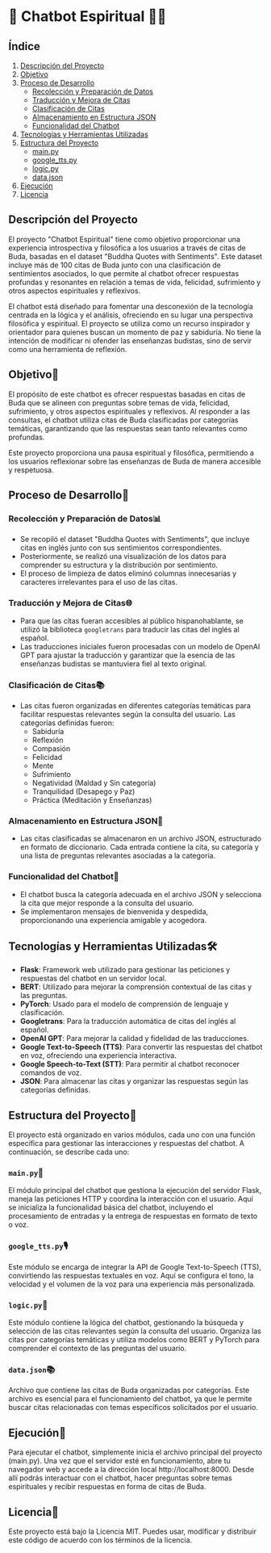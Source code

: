 # 🤖 **Chatbot Espiritual** 🧘‍♂️

## Índice

1. [Descripción del Proyecto](#descripción-del-proyecto)
2. [Objetivo](#objetivo)
3. [Proceso de Desarrollo](#proceso-de-desarrollo)
   - [Recolección y Preparación de Datos](#recolección-y-preparación-de-datos)
   - [Traducción y Mejora de Citas](#traducción-y-mejora-de-citas)
   - [Clasificación de Citas](#clasificación-de-citas)
   - [Almacenamiento en Estructura JSON](#almacenamiento-en-estructura-json)
   - [Funcionalidad del Chatbot](#funcionalidad-del-chatbot)
4. [Tecnologías y Herramientas Utilizadas](#tecnologías-y-herramientas-utilizadas)
5. [Estructura del Proyecto](#estructura-del-proyecto)
   - [main.py](#mainpy)
   - [google_tts.py](#google_ttspy)
   - [logic.py](#logicpy)
   - [data.json](#datajson)
6. [Ejecución](#ejecución)
7. [Licencia](#licencia)

## Descripción del Proyecto

El proyecto "Chatbot Espiritual" tiene como objetivo proporcionar una experiencia introspectiva y filosófica a los usuarios a través de citas de Buda, basadas en el dataset "Buddha Quotes with Sentiments". Este dataset incluye más de 100 citas de Buda junto con una clasificación de sentimientos asociados, lo que permite al chatbot ofrecer respuestas profundas y resonantes en relación a temas de vida, felicidad, sufrimiento y otros aspectos espirituales y reflexivos. 

El chatbot está diseñado para fomentar una desconexión de la tecnología centrada en la lógica y el análisis, ofreciendo en su lugar una perspectiva filosófica y espiritual. El proyecto se utiliza como un recurso inspirador y orientador para quienes buscan un momento de paz y sabiduría. No tiene la intención de modificar ni ofender las enseñanzas budistas, sino de servir como una herramienta de reflexión.

## Objetivo🎯

El propósito de este chatbot es ofrecer respuestas basadas en citas de Buda que se alineen con preguntas sobre temas de vida, felicidad, sufrimiento, y otros aspectos espirituales y reflexivos. Al responder a las consultas, el chatbot utiliza citas de Buda clasificadas por categorías temáticas, garantizando que las respuestas sean tanto relevantes como profundas.

Este proyecto proporciona una pausa espiritual y filosófica, permitiendo a los usuarios reflexionar sobre las enseñanzas de Buda de manera accesible y respetuosa.

## Proceso de Desarrollo🔧

### Recolección y Preparación de Datos📊
- Se recopiló el dataset "Buddha Quotes with Sentiments", que incluye citas en inglés junto con sus sentimientos correspondientes.
- Posteriormente, se realizó una visualización de los datos para comprender su estructura y la distribución por sentimiento.
- El proceso de limpieza de datos eliminó columnas innecesarias y caracteres irrelevantes para el uso de las citas.

### Traducción y Mejora de Citas🌐
- Para que las citas fueran accesibles al público hispanohablante, se utilizó la biblioteca `googletrans` para traducir las citas del inglés al español.
- Las traducciones iniciales fueron procesadas con un modelo de OpenAI GPT para ajustar la traducción y garantizar que la esencia de las enseñanzas budistas se mantuviera fiel al texto original.

### Clasificación de Citas📚
- Las citas fueron organizadas en diferentes categorías temáticas para facilitar respuestas relevantes según la consulta del usuario. Las categorías definidas fueron:
  - Sabiduría
  - Reflexión
  - Compasión
  - Felicidad
  - Mente
  - Sufrimiento
  - Negatividad (Maldad y Sin categoría)
  - Tranquilidad (Desapego y Paz)
  - Práctica (Meditación y Enseñanzas)

### Almacenamiento en Estructura JSON💾
- Las citas clasificadas se almacenaron en un archivo JSON, estructurado en formato de diccionario. Cada entrada contiene la cita, su categoría y una lista de preguntas relevantes asociadas a la categoría.

### Funcionalidad del Chatbot💬
- El chatbot busca la categoría adecuada en el archivo JSON y selecciona la cita que mejor responde a la consulta del usuario.
- Se implementaron mensajes de bienvenida y despedida, proporcionando una experiencia amigable y acogedora.

## Tecnologías y Herramientas Utilizadas🛠️

- **Flask**: Framework web utilizado para gestionar las peticiones y respuestas del chatbot en un servidor local.
- **BERT**: Utilizado para mejorar la comprensión contextual de las citas y las preguntas.
- **PyTorch**: Usado para el modelo de comprensión de lenguaje y clasificación.
- **Googletrans**: Para la traducción automática de citas del inglés al español.
- **OpenAI GPT**: Para mejorar la calidad y fidelidad de las traducciones.
- **Google Text-to-Speech (TTS)**: Para convertir las respuestas del chatbot en voz, ofreciendo una experiencia interactiva.
- **Google Speech-to-Text (STT)**: Para permitir al chatbot reconocer comandos de voz.
- **JSON**: Para almacenar las citas y organizar las respuestas según las categorías definidas.

## Estructura del Proyecto📁

El proyecto está organizado en varios módulos, cada uno con una función específica para gestionar las interacciones y respuestas del chatbot. A continuación, se describe cada uno:

### `main.py`📝
El módulo principal del chatbot que gestiona la ejecución del servidor Flask, maneja las peticiones HTTP y coordina la interacción con el usuario. Aquí se inicializa la funcionalidad básica del chatbot, incluyendo el procesamiento de entradas y la entrega de respuestas en formato de texto o voz.

### `google_tts.py`🎙️
Este módulo se encarga de integrar la API de Google Text-to-Speech (TTS), convirtiendo las respuestas textuales en voz. Aquí se configura el tono, la velocidad y el volumen de la voz para una experiencia más personalizada.

### `logic.py`🤖
Este módulo contiene la lógica del chatbot, gestionando la búsqueda y selección de las citas relevantes según la consulta del usuario. Organiza las citas por categorías temáticas y utiliza modelos como BERT y PyTorch para comprender el contexto de las preguntas del usuario.

### `data.json`📚
Archivo que contiene las citas de Buda organizadas por categorías. Este archivo es esencial para el funcionamiento del chatbot, ya que le permite buscar citas relacionadas con temas específicos solicitados por el usuario.

## Ejecución🚀

Para ejecutar el chatbot, simplemente inicia el archivo principal del proyecto (main.py). Una vez que el servidor esté en funcionamiento, abre tu navegador web y accede a la dirección local http://localhost:8000.
Desde allí podrás interactuar con el chatbot, hacer preguntas sobre temas espirituales y recibir respuestas en forma de citas de Buda.

## Licencia📝
Este proyecto está bajo la Licencia MIT. Puedes usar, modificar y distribuir este código de acuerdo con los términos de la licencia.
